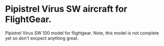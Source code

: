 Pipistrel Virus SW aircraft for FlightGear.
=====================

Pipistrel Virus SW 100 model for flightgear.
Note, this model is not complete yet so don't excpect anything great.

